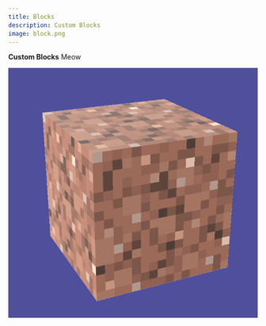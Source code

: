 ```yaml
---
title: Blocks
description: Custom Blocks
image: block.png
---
```


**Custom Blocks**
Meow


![TEST](/img/block.png)